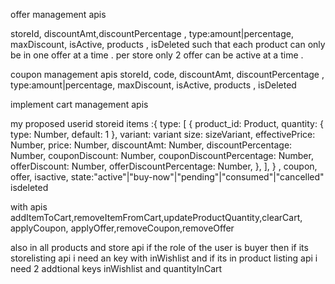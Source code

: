 offer management apis

storeId, discountAmt,discountPercentage , type:amount|percentage, maxDiscount, isActive, products , isDeleted
such that each product can only be in one offer at a time .
per store only 2 offer can be active at a time .

coupon management apis
storeId, code, discountAmt, discountPercentage , type:amount|percentage, maxDiscount, isActive, products , isDeleted

implement cart management apis

my proposed
userid
storeid
items :{
type: [
{
product_id: Product,
quantity: { type: Number, default: 1 },
variant: variant
size: sizeVariant,
effectivePrice: Number,
price: Number,
discountAmt: Number,
discountPercentage: Number,
couponDiscount: Number,
couponDiscountPercentage: Number,
offerDiscount: Number,
offerDiscountPercentage: Number,
},
],
}
,
coupon,
offer,
isactive,
state:"active"|"buy-now"|"pending"|"consumed"|"cancelled"
isdeleted

with apis addItemToCart,removeItemFromCart,updateProductQuantity,clearCart, applyCoupon, applyOffer,removeCoupon,removeOffer

also in all products and store api if the role of the user is buyer
then if its storelisting api i need an key with inWishlist
and if its in product listing api
i need 2 addtional keys inWishlist and quantityInCart
